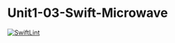 # Unit1-03-Swift-Microwave

[![SwiftLint](https://github.com/ICS4U-Programming-ChristopherDB/Unit1-03-Swift-Microwave/workflows/SwiftLint/badge.svg)](https://github.com/ICS4U-Programming-ChristopherDB/Unit1-03-Swift-Microwave/actions/)
